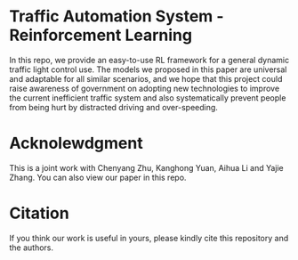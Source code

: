 # Traffic Automation System - Reinforcement Learning
In this repo, we provide an easy-to-use RL framework for a general dynamic traffic light control use. 
The models we proposed in this paper are universal and adaptable for all similar scenarios, and we hope that this project could raise awareness of government on adopting new technologies to improve the current inefficient traffic system and also systematically prevent people from being hurt by distracted driving and over-speeding.
# Acknolewdgment
This is a joint work with Chenyang Zhu, Kanghong Yuan, Aihua Li and Yajie Zhang. You can also view our paper in this repo.
# Citation
If you think our work is useful in yours, please kindly cite this repository and the authors.
